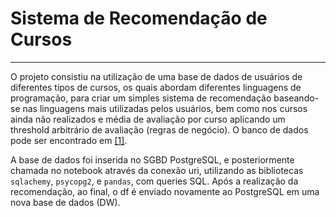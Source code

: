 # Sistema de Recomendação de Cursos
---

O projeto consistiu na utilização de uma base de dados de usuários de diferentes tipos de cursos, os quais abordam diferentes linguagens de programação, para criar um simples sistema de recomendação baseando-se nas linguagens mais utilizadas pelos usuários, bem como nos cursos ainda não realizados e média de avaliação por curso aplicando um threshold arbitrário de avaliação (regras de negócio). O banco de dados pode ser encontrado em [[1]](https://raw.githubusercontent.com/qodatecnologia/postgresql-db-reviews/main/db.sql).

A base de dados foi inserida no SGBD PostgreSQL, e posteriormente chamada no notebook através da conexão uri, utilizando as bibliotecas `sqlachemy`, `psycopg2`, e `pandas`, com queries SQL. Após a realização da recomendação, ao final, o df é enviado novamente ao PostgreSQL em uma nova base de dados (DW).
